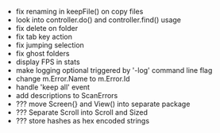 * fix renaming in keepFile() on copy files
* look into controller.do() and controller.find() usage
* fix delete on folder
* fix tab key action
* fix jumping selection
* fix ghost folders
* display FPS in stats
* make logging optional triggered by '-log' command line flag
* change m.Error.Name to m.Error.Id
* handle 'keep all' event 
* add descriptions to ScanErrors
* ??? move Screen{} and View() into separate package
* ??? Separate Scroll into Scroll and Sized
* ??? store hashes as hex encoded strings
